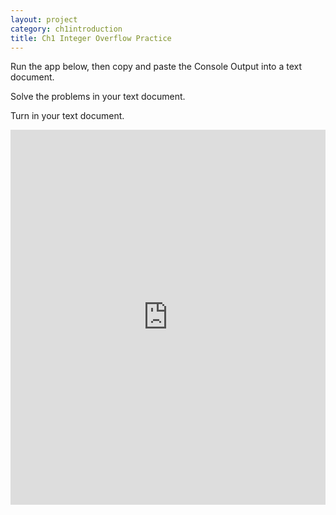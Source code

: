 ```yaml
---
layout: project
category: ch1introduction
title: Ch1 Integer Overflow Practice
---
```


  Run the app below, then copy and paste the Console Output into a text document.

  Solve the problems in your text document.

  Turn in your text document.

<iframe height="600px" width="100%" src="https://repl.it/@JustinRiley1/IntOverflowGenerator?lite=true&outputonly=1" scrolling="no" frameborder="no" allowtransparency="true" allowfullscreen="true" sandbox="allow-forms allow-pointer-lock allow-popups allow-same-origin allow-scripts allow-modals"></iframe>
